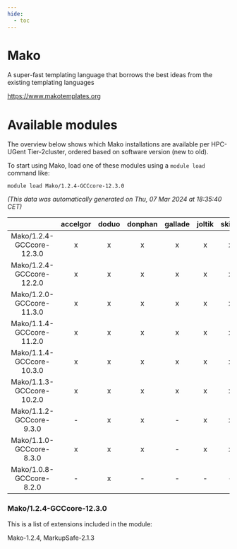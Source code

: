 ```yaml
---
hide:
  - toc
---
```


Mako
====


A super-fast templating language that borrows the best ideas from the existing templating languages

https://www.makotemplates.org
# Available modules


The overview below shows which Mako installations are available per HPC-UGent Tier-2cluster, ordered based on software version (new to old).

To start using Mako, load one of these modules using a `module load` command like:

```shell
module load Mako/1.2.4-GCCcore-12.3.0
```

*(This data was automatically generated on Thu, 07 Mar 2024 at 18:35:40 CET)*  

| |accelgor|doduo|donphan|gallade|joltik|skitty|
| :---: | :---: | :---: | :---: | :---: | :---: | :---: |
|Mako/1.2.4-GCCcore-12.3.0|x|x|x|x|x|x|
|Mako/1.2.4-GCCcore-12.2.0|x|x|x|x|x|x|
|Mako/1.2.0-GCCcore-11.3.0|x|x|x|x|x|x|
|Mako/1.1.4-GCCcore-11.2.0|x|x|x|x|x|x|
|Mako/1.1.4-GCCcore-10.3.0|x|x|x|x|x|x|
|Mako/1.1.3-GCCcore-10.2.0|x|x|x|x|x|x|
|Mako/1.1.2-GCCcore-9.3.0|-|x|x|-|x|x|
|Mako/1.1.0-GCCcore-8.3.0|x|x|x|-|x|x|
|Mako/1.0.8-GCCcore-8.2.0|-|x|-|-|-|-|


### Mako/1.2.4-GCCcore-12.3.0

This is a list of extensions included in the module:

Mako-1.2.4, MarkupSafe-2.1.3